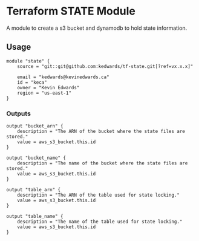 # Terraform STATE Module

A module to create a s3 bucket and dynamodb to hold state information.

## Usage

    module "state" {
        source = "git::git@github.com:kedwards/tf-state.git[?ref=vx.x.x]"

        email = "kedwards@kevinedwards.ca"
        id = "keca"
        owner = "Kevin Edwards"
        region = "us-east-1"
    }

### Outputs

    output "bucket_arn" {
        description = "The ARN of the bucket where the state files are stored."
        value = aws_s3_bucket.this.id
    }

    output "bucket_name" {
        description = "The name of the bucket where the state files are stored."
        value = aws_s3_bucket.this.id
    }

    output "table_arn" {
        description = "The ARN of the table used for state locking."
        value = aws_s3_bucket.this.id
    }

    output "table_name" {
        description = "The name of the table used for state locking."
        value = aws_s3_bucket.this.id
    }
